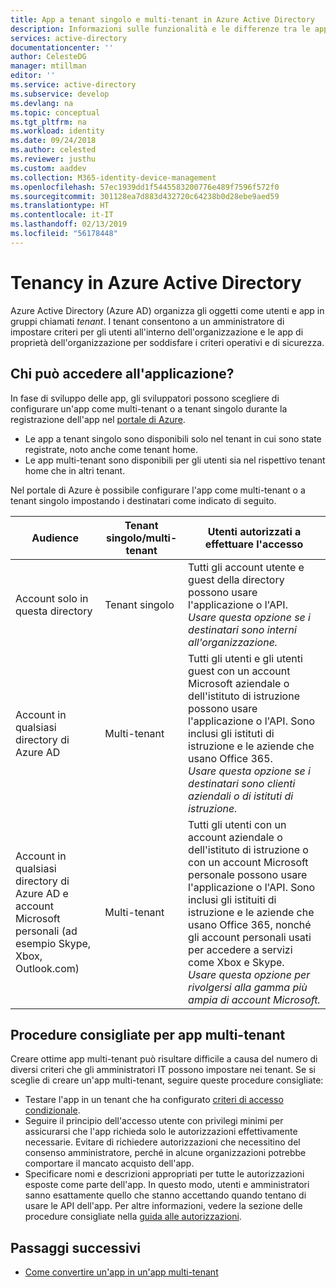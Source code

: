 ```yaml
---
title: App a tenant singolo e multi-tenant in Azure Active Directory
description: Informazioni sulle funzionalità e le differenze tra le app a tenant singolo e multi-tenant in Azure AD.
services: active-directory
documentationcenter: ''
author: CelesteDG
manager: mtillman
editor: ''
ms.service: active-directory
ms.subservice: develop
ms.devlang: na
ms.topic: conceptual
ms.tgt_pltfrm: na
ms.workload: identity
ms.date: 09/24/2018
ms.author: celested
ms.reviewer: justhu
ms.custom: aaddev
ms.collection: M365-identity-device-management
ms.openlocfilehash: 57ec1939dd1f5445583200776e489f7596f572f0
ms.sourcegitcommit: 301128ea7d883d432720c64238b0d28ebe9aed59
ms.translationtype: HT
ms.contentlocale: it-IT
ms.lasthandoff: 02/13/2019
ms.locfileid: "56178448"
---
```

# <a name="tenancy-in-azure-active-directory"></a>Tenancy in Azure Active Directory

Azure Active Directory (Azure AD) organizza gli oggetti come utenti e app in gruppi chiamati *tenant*. I tenant consentono a un amministratore di impostare criteri per gli utenti all'interno dell'organizzazione e le app di proprietà dell'organizzazione per soddisfare i criteri operativi e di sicurezza. 

## <a name="who-can-sign-in-to-your-app"></a>Chi può accedere all'applicazione?

In fase di sviluppo delle app, gli sviluppatori possono scegliere di configurare un'app come multi-tenant o a tenant singolo durante la registrazione dell'app nel [portale di Azure](https://portal.azure.com).
* Le app a tenant singolo sono disponibili solo nel tenant in cui sono state registrate, noto anche come tenant home.
* Le app multi-tenant sono disponibili per gli utenti sia nel rispettivo tenant home che in altri tenant.

Nel portale di Azure è possibile configurare l'app come multi-tenant o a tenant singolo impostando i destinatari come indicato di seguito.

| Audience | Tenant singolo/multi-tenant | Utenti autorizzati a effettuare l'accesso | 
|----------|--------| ---------|
| Account solo in questa directory | Tenant singolo | Tutti gli account utente e guest della directory possono usare l'applicazione o l'API.<br>*Usare questa opzione se i destinatari sono interni all'organizzazione.* |
| Account in qualsiasi directory di Azure AD | Multi-tenant | Tutti gli utenti e gli utenti guest con un account Microsoft aziendale o dell'istituto di istruzione possono usare l'applicazione o l'API. Sono inclusi gli istituti di istruzione e le aziende che usano Office 365.<br>*Usare questa opzione se i destinatari sono clienti aziendali o di istituti di istruzione.* |
| Account in qualsiasi directory di Azure AD e account Microsoft personali (ad esempio Skype, Xbox, Outlook.com) | Multi-tenant | Tutti gli utenti con un account aziendale o dell'istituto di istruzione o con un account Microsoft personale possono usare l'applicazione o l'API. Sono inclusi gli istituiti di istruzione e le aziende che usano Office 365, nonché gli account personali usati per accedere a servizi come Xbox e Skype.<br>*Usare questa opzione per rivolgersi alla gamma più ampia di account Microsoft.* | 

## <a name="best-practices-for-multi-tenant-apps"></a>Procedure consigliate per app multi-tenant

Creare ottime app multi-tenant può risultare difficile a causa del numero di diversi criteri che gli amministratori IT possono impostare nei tenant. Se si sceglie di creare un'app multi-tenant, seguire queste procedure consigliate:

* Testare l'app in un tenant che ha configurato [criteri di accesso condizionale](conditional-access-dev-guide.md).
* Seguire il principio dell'accesso utente con privilegi minimi per assicurarsi che l'app richieda solo le autorizzazioni effettivamente necessarie. Evitare di richiedere autorizzazioni che necessitino del consenso amministratore, perché in alcune organizzazioni potrebbe comportare il mancato acquisto dell'app. 
* Specificare nomi e descrizioni appropriati per tutte le autorizzazioni esposte come parte dell'app. In questo modo, utenti e amministratori sanno esattamente quello che stanno accettando quando tentano di usare le API dell'app. Per altre informazioni, vedere la sezione delle procedure consigliate nella [guida alle autorizzazioni](v1-permissions-and-consent.md).

## <a name="next-steps"></a>Passaggi successivi

* [Come convertire un'app in un'app multi-tenant](howto-convert-app-to-be-multi-tenant.md)
